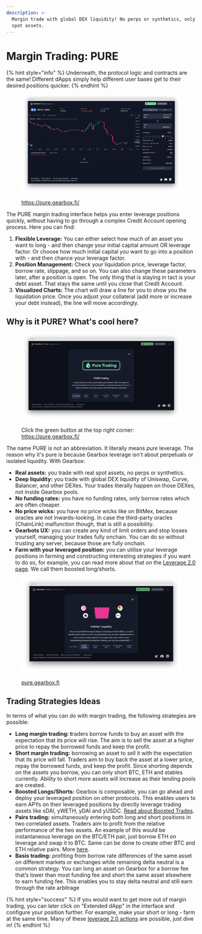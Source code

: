 ```yaml
---
description: >-
  Margin trade with global DEX liquidity! No perps or synthetics, only PURE real
  spot assets.
---
```


# Margin Trading: PURE

{% hint style="info" %}
Underneath, the protocol logic and contracts are the same! Different dApps simply help different user bases get to their desired positions quicker.
{% endhint %}

<figure><img src="../.gitbook/assets/gearbox pure margin trading (1).png" alt=""><figcaption><p><a href="https://pure.gearbox.fi/">https://pure.gearbox.fi/</a></p></figcaption></figure>

The PURE margin trading interface helps you enter leverage positions quickly, without having to go through a complex Credit Account opening process. Here you can find:

1. **Flexible Leverage:** You can either select how much of an asset you want to long - and then change your initial capital amount OR leverage factor. Or choose how much initial capital you want to go into a position with - and then chance your leverage factor.
2. **Position Management:** Check your liquidation price, leverage factor, borrow rate, slippage, and so on. You can also change these parameters later, after a position is open. The only thing that is staying in tact is your debt asset. That stays the same until you close that Credit Account.
3. **Visualized Charts:** The chart will draw a line for you to show you the liquidation price. Once you adjust your collateral (add more or increase your debt instead), the line will move accordingly.

## Why is it PURE? What's cool here?

<figure><img src="../.gitbook/assets/gearbox pure margin trading.png" alt=""><figcaption><p>Click the green button at the top right corner: <a href="https://pure.gearbox.fi/">https://pure.gearbox.fi/</a></p></figcaption></figure>

The name PURE is not an abbreviation. It literally means _pure_ leverage. The reason why it's pure is because Gearbox leverage isn't about perpetuals or isolated liquidity. With Gearbox:

* **Real assets:** you trade with real spot assets, no perps or synthetics.
* **Deep liquidity:** you trade with global DEX liquidity of Uniswap, Curve, Balancer, and other DEXes. Your trades literally happen on those DEXes, not inside Gearbox pools.
* **No funding rates:** you have no funding rates, only borrow rates which are often cheaper.
* **No price wicks:** you have no price wicks like on BitMex, because oracles are not inwards-looking. In case the third-party oracles (ChainLink) malfunction though, that is still a possibility.
* **Gearbots UX:** you can create any kind of limit orders and stop losses yourself, managing your trades fully onchain. You can do so without trusting any server, because those are fully onchain.
* **Farm with your leveraged position:** you can utilise your leverage positions in farming and constructing interesting strategies if you want to do so, for example, you can read more about that on the [Leverage 2.0 page](../what-can-you-do-with-leverage-2.0.md). We call them boosted long/shorts.

<figure><img src="../.gitbook/assets/gearbox infinite dex liquidity.png" alt=""><figcaption><p><a href="https://pure.gearbox.fi/trade">pure.gearbox.fi</a></p></figcaption></figure>

## Trading Strategies Ideas

In terms of what you can do with margin trading, the following strategies are possible:&#x20;

* **Long margin trading: t**raders borrow funds to buy an asset with the expectation that its price will rise. The aim is to sell the asset at a higher price to repay the borrowed funds and keep the profit.&#x20;
* **Short margin trading:** borrowing an asset to sell it with the expectation that its price will fall. Traders aim to buy back the asset at a lower price, repay the borrowed funds, and keep the profit. Since shorting depends on the assets you borrow, you can only short BTC, ETH and stables currently. Ability to short more assets will increase as their lending pools are created.
* **Boosted Longs/Shorts:** Gearbox is composable, you can go ahead and deploy your leveraged position on other protocols. This enables users to earn APYs on their leveraged positions by directly leverage trading assets like sDAI, yWETH, yDAI and yUSDC. [Read about Boosted Trades](strategies/long.md).
* **Pairs trading:** simultaneously entering both long and short positions in two correlated assets. Traders aim to profit from the relative performance of the two assets. An example of this would be instantaneous leverage on the BTC/ETH pair, just borrow ETH on leverage and swap it to BTC. Same can be done to create other BTC and ETH relative pairs. More [here](https://www.investopedia.com/terms/p/pairstrade.asp).
* **Basis trading:** profiting from borrow rate differences of the same asset on different markets or exchanges while remaining delta neutral is a common strategy. You can long an asset on Gearbox for a borrow fee that’s lower than most funding fee and short the same asset elsewhere to earn funding fee. This enables you to stay delta neutral and still earn through the rate arbitrage

{% hint style="success" %}
If you would want to get more out of margin trading, you can later click on "Extended dApp" in the interface and configure your position further. For example, make your short or long - farm at the same time. Many of these [leverage 2.0 actions](../what-can-you-do-with-leverage-2.0.md) are possible, just dive in!
{% endhint %}
